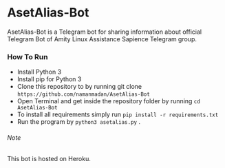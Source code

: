 # AsetAlias-Bot
AsetAlias-Bot is a Telegram bot for sharing information about official Telegram Bot of Amity Linux Assistance Sapience Telegram group.

### How To Run

* Install Python 3
* Install pip for Python 3
* Clone this repository to by running git clone `https://github.com/namanmadan/AsetAlias-Bot`
* Open Terminal and get inside the repository folder by running `cd AsetAlias-Bot`
* To install all requirements simply run `pip install -r requirements.txt`
* Run the program by `python3 asetalias.py` .

###### Note

This bot is hosted on Heroku.
